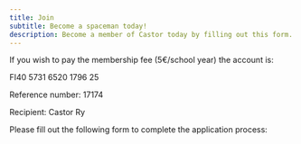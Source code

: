 ```yaml
---
title: Join
subtitle: Become a spaceman today!
description: Become a member of Castor today by filling out this form.
---
```


If you wish to pay the membership fee (5€/school year) the account is:

FI40 5731 6520 1796 25

Reference number: 17174

Recipient: Castor Ry

Please fill out the following form to complete the application process:
